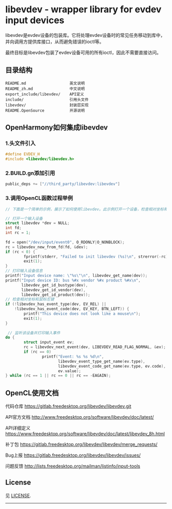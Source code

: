 # libevdev - wrapper library for evdev input devices

libevdev是evdev设备的包装库。它将处理evdev设备时的常见任务移动到库中，并向调用方提供库接口，从而避免错误的ioctl等。

最终目标是libevdev包装了evdev设备可用的所有ioctl，因此不需要直接访问。


## 目录结构

```
README.md                   英文说明
README_zh.md                中文说明
export_include/libevdev/    API定义
include/                    引用头文件
libevdev/                   封装层实现
README.OpenSource           开源说明
```

## OpenHarmony如何集成libevdev
### 1.头文件引入
```c
#define EVDEV_H
#include <libevdev/libevdev.h>
```
### 2.BUILD.gn添加引用
```c
public_deps += ["//third_party/libevdev:libevdev"]
```
### 3.调用OpenCL函数过程举例
```c
// 下面是一个简单的示例，展示了如何使用libevdev。此示例打开一个设备，检查相对坐标和鼠标左键，如果找到，则监听设备并打印输入事件

// 打开一个输入设备
struct libevdev *dev = NULL;
int fd;
int rc = 1;
 
fd = open("/dev/input/event0", O_RDONLY|O_NONBLOCK);
rc = libevdev_new_from_fd(fd, &dev);
if (rc < 0) {
        fprintf(stderr, "Failed to init libevdev (%s)\n", strerror(-rc));
        exit(1);
}
// 打印输入设备信息
printf("Input device name: \"%s\"\n", libevdev_get_name(dev));
printf("Input device ID: bus %#x vendor %#x product %#x\n",
       libevdev_get_id_bustype(dev),
       libevdev_get_id_vendor(dev),
       libevdev_get_id_product(dev));
// 检查相对坐标和鼠标左键
if (!libevdev_has_event_type(dev, EV_REL) ||
    !libevdev_has_event_code(dev, EV_KEY, BTN_LEFT)) {
        printf("This device does not look like a mouse\n");
        exit(1);
}
 
 // 监听该设备并打印输入事件
do {
        struct input_event ev;
        rc = libevdev_next_event(dev, LIBEVDEV_READ_FLAG_NORMAL, &ev);
        if (rc == 0)
                printf("Event: %s %s %d\n",
                       libevdev_event_type_get_name(ev.type),
                       libevdev_event_code_get_name(ev.type, ev.code),
                       ev.value);
} while (rc == 1 || rc == 0 || rc == -EAGAIN);
```

## OpenCL使用文档

代码仓库 https://gitlab.freedesktop.org/libevdev/libevdev.git

API官方文档  http://www.freedesktop.org/software/libevdev/doc/latest/

API详细定义 https://www.freedesktop.org/software/libevdev/doc/latest/libevdev_8h.html

补丁包 https://gitlab.freedesktop.org/libevdev/libevdev/merge_requests/

Bug上报 https://gitlab.freedesktop.org/libevdev/libevdev/issues/

问题反馈 http://lists.freedesktop.org/mailman/listinfo/input-tools


## License

见 [LICENSE](MITLicense).

---

